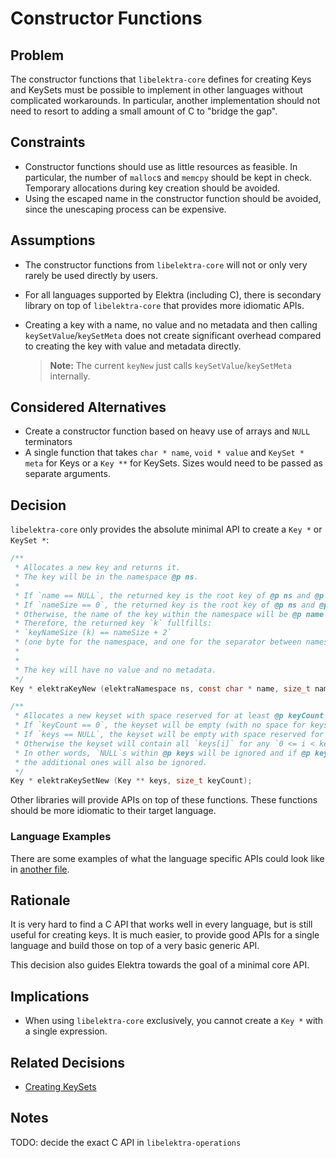 # Constructor Functions

## Problem

The constructor functions that `libelektra-core` defines for creating Keys and KeySets must be possible to implement in other languages without complicated workarounds.
In particular, another implementation should not need to resort to adding a small amount of C to "bridge the gap".

## Constraints

- Constructor functions should use as little resources as feasible.
  In particular, the number of `malloc`s and `memcpy` should be kept in check.
  Temporary allocations during key creation should be avoided.
- Using the escaped name in the constructor function should be avoided, since the unescaping process can be expensive.

## Assumptions

- The constructor functions from `libelektra-core` will not or only very rarely be used directly by users.
- For all languages supported by Elektra (including C), there is secondary library on top of `libelektra-core` that provides more idiomatic APIs.
- Creating a key with a name, no value and no metadata and then calling `keySetValue`/`keySetMeta` does not create significant overhead compared to creating the key with value and metadata directly.

  > **Note:** The current `keyNew` just calls `keySetValue`/`keySetMeta` internally.

## Considered Alternatives

- Create a constructor function based on heavy use of arrays and `NULL` terminators
- A single function that takes `char * name`, `void * value` and `KeySet * meta` for Keys or a `Key **` for KeySets.
  Sizes would need to be passed as separate arguments.

## Decision

`libelektra-core` only provides the absolute minimal API to create a `Key *` or `KeySet *`:

```c
/**
 * Allocates a new key and returns it.
 * The key will be in the namespace @p ns.
 *
 * If `name == NULL`, the returned key is the root key of @p ns and @p nameSize is ignored.
 * If `nameSize == 0`, the returned key is the root key of @p ns and @p name is ignored.
 * Otherwise, the name of the key within the namespace will be @p name of length @p nameSize (including null terminator).
 * Therefore, the returned key `k` fullfills:
 * `keyNameSize (k) == nameSize + 2`
 * (one byte for the namespace, and one for the separator between namespace and the rest of the name)
 *
 *
 * The key will have no value and no metadata.
 */
Key * elektraKeyNew (elektraNamespace ns, const char * name, size_t nameSize);

/**
 * Allocates a new keyset with space reserved for at least @p keyCount keys.
 * If `keyCount == 0`, the keyset will be empty (with no space for keys reserved) and @p keys is ignored.
 * If `keys == NULL`, the keyset will be empty with space reserved for at least @p keyCount keys.
 * Otherwise the keyset will contain all `keys[i]` for any `0 <= i < keyCount` where `keys[i] != NULL`.
 * In other words, `NULL`s within @p keys will be ignored and if @p keys contains more than @p keyCount keys
 * the additional ones will also be ignored.
 */
Key * elektraKeySetNew (Key ** keys, size_t keyCount);
```

Other libraries will provide APIs on top of these functions.
These functions should be more idiomatic to their target language.

### Language Examples

There are some examples of what the language specific APIs could look like in [another file](constructor_functions_examples.md).

## Rationale

It is very hard to find a C API that works well in every language, but is still useful for creating keys.
It is much easier, to provide good APIs for a single language and build those on top of a very basic generic API.

This decision also guides Elektra towards the goal of a minimal core API.

## Implications

- When using `libelektra-core` exclusively, you cannot create a `Key *` with a single expression.

## Related Decisions

- [Creating KeySets](creating_keysets.md)

## Notes

TODO: decide the exact C API in `libelektra-operations`
